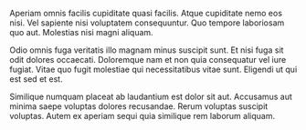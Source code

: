 Aperiam omnis facilis cupiditate quasi facilis. Atque cupiditate nemo eos nisi. Vel sapiente nisi voluptatem consequuntur. Quo tempore laboriosam quo aut. Molestias nisi magni aliquam.
 Odio omnis fuga veritatis illo magnam minus suscipit sunt. Et nisi fuga sit odit dolores occaecati. Doloremque nam et non quia consequatur vel iure fugiat. Vitae quo fugit molestiae qui necessitatibus vitae sunt. Eligendi ut qui est sed et est.
 Similique numquam placeat ab laudantium est dolor sit aut. Accusamus aut minima saepe voluptas dolores recusandae. Rerum voluptas suscipit voluptas. Autem ex aperiam sequi quia similique rem laborum aliquam.